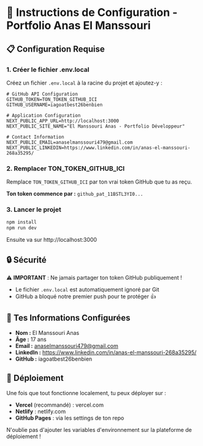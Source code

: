 # 🚀 Instructions de Configuration - Portfolio Anas El Manssouri

## 📋 Configuration Requise

### 1. Créer le fichier .env.local

Créez un fichier `.env.local` à la racine du projet et ajoutez-y :

```env
# GitHub API Configuration
GITHUB_TOKEN=TON_TOKEN_GITHUB_ICI
GITHUB_USERNAME=iagoatbest26benbien

# Application Configuration
NEXT_PUBLIC_APP_URL=http://localhost:3000
NEXT_PUBLIC_SITE_NAME="El Manssouri Anas - Portfolio Développeur"

# Contact Information
NEXT_PUBLIC_EMAIL=anaselmanssouri479@gmail.com
NEXT_PUBLIC_LINKEDIN=https://www.linkedin.com/in/anas-el-manssouri-268a35295/
```

### 2. Remplacer TON_TOKEN_GITHUB_ICI

Remplace `TON_TOKEN_GITHUB_ICI` par ton vrai token GitHub que tu as reçu.

**Ton token commence par :** `github_pat_11BSTL3YI0...`

### 3. Lancer le projet

```bash
npm install
npm run dev
```

Ensuite va sur http://localhost:3000

## 🔒 Sécurité

⚠️ **IMPORTANT** : Ne jamais partager ton token GitHub publiquement !
- Le fichier `.env.local` est automatiquement ignoré par Git
- GitHub a bloqué notre premier push pour te protéger 👍

## 🎯 Tes Informations Configurées

- **Nom :** El Manssouri Anas
- **Âge :** 17 ans
- **Email :** anaselmanssouri479@gmail.com
- **LinkedIn :** https://www.linkedin.com/in/anas-el-manssouri-268a35295/
- **GitHub :** iagoatbest26benbien

## 🚀 Déploiement

Une fois que tout fonctionne localement, tu peux déployer sur :
- **Vercel** (recommandé) : vercel.com
- **Netlify** : netlify.com
- **GitHub Pages** : via les settings de ton repo

N'oublie pas d'ajouter les variables d'environnement sur la plateforme de déploiement ! 